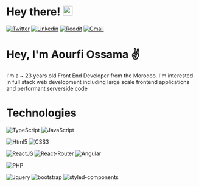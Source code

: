 # Hey there! <img src="https://media.giphy.com/media/hvRJCLFzcasrR4ia7z/giphy.gif" width="25px">

[![Twitter](https://img.shields.io/badge/Twitter-1DA1F2?style=for-the-badge&logo=twitter&logoColor=white)](https://twitter.com/AourfiOssama)
[![Linkedin](https://img.shields.io/badge/LinkedIn-0077B5?style=for-the-badge&logo=linkedin&logoColor=white)](https://www.linkedin.com/in/ossama-aourfi-9242b1206/)
[![Reddit](https://img.shields.io/badge/Reddit-FF4500?style=for-the-badge&logo=reddit&logoColor=white)](https://www.reddit.com/user/ossamaaf)
[![Gmail](https://img.shields.io/badge/Gmail-D14836?style=for-the-badge&logo=gmail&logoColor=white)](https://mail.google.com/mail/u/3)





# Hey, I'm Aourfi Ossama ✌️
I'm a ~ 23 years old Front End Developer from the Morocco. I'm interested in full stack web development including large scale frontend applications and performant serverside code

# Technologies 

![TypeScript](https://img.shields.io/badge/TypeScript-007ACC?style=for-the-badge&logo=typescript&logoColor=white)
![JavaScript](https://img.shields.io/badge/JavaScript-323330?style=for-the-badge&logo=javascript&logoColor=F7DF1E)

![Html5](https://img.shields.io/badge/HTML5-E34F26?style=for-the-badge&logo=html5&logoColor=white)
![CSS3](https://img.shields.io/badge/CSS3-1572B6?style=for-the-badge&logo=css3&logoColor=white)

![ReactJS](https://img.shields.io/badge/React-20232A?style=for-the-badge&logo=react&logoColor=61DAFB)
![React-Router](https://img.shields.io/badge/React_Router-CA4245?style=for-the-badge&logo=react-router&logoColor=white)
![Angular](https://img.shields.io/badge/Angular-DD0031?style=for-the-badge&logo=angular&logoColor=white)

![PHP](https://img.shields.io/badge/PHP-777BB4?style=for-the-badge&logo=php&logoColor=white)

![Jquery](https://img.shields.io/badge/jQuery-0769AD?style=for-the-badge&logo=jquery&logoColor=white)
![bootstrap](https://img.shields.io/badge/Bootstrap-563D7C?style=for-the-badge&logo=bootstrap&logoColor=white)
![styled-components](https://img.shields.io/badge/styled--components-DB7093?style=for-the-badge&logo=styled-components&logoColor=white)




